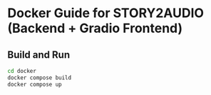 # Docker Guide for STORY2AUDIO (Backend + Gradio Frontend)

## Build and Run

```bash
cd docker
docker compose build
docker compose up
